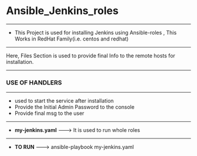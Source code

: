 # Ansible_Jenkins_roles
---

- This Project is used for installing Jenkins using Ansible-roles , This Works in RedHat Family(i.e. centos and redhat)

---
Here, Files Section is used to provide final Info to the remote hosts for installation.  


---
### USE OF HANDLERS ###
---
- used to start the service after installation  
-  Provide the Initial Admin Password to the console
-  Provide final msg to the user

---
- **my-jenkins.yaml** ---> It is used to run whole roles

--- 
- **TO RUN**  ---> ansible-playbook my-jenkins.yaml


